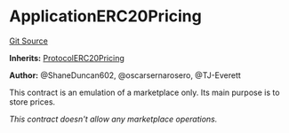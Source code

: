 # ApplicationERC20Pricing
[Git Source](https://github.com/thrackle-io/tron/blob/3cbe4e765eb8a4f99ff305a3831acec21bbc5481/src/example/pricing/ApplicationERC20Pricing.sol)

**Inherits:**
[ProtocolERC20Pricing](/src/client/pricing/ProtocolERC20Pricing.sol/contract.ProtocolERC20Pricing.md)

**Author:**
@ShaneDuncan602, @oscarsernarosero, @TJ-Everett

This contract is an emulation of a marketplace only. Its main purpose is to store prices.

*This contract doesn't allow any marketplace operations.*



